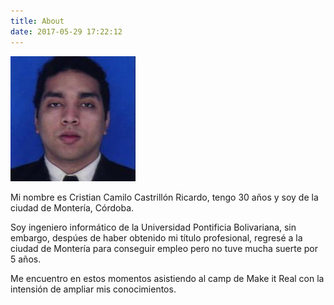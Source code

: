 ```yaml
---
title: About
date: 2017-05-29 17:22:12
---
```


![pic](../images/photo.jpeg)

Mi nombre es Cristian Camilo Castrillón Ricardo, tengo 30 años y soy de la ciudad de Montería, Córdoba.

Soy ingeniero informático de la Universidad Pontificia Bolivariana, sin embargo, despúes de haber obtenido mi título profesional, regresé a la ciudad de Montería para conseguir empleo pero no tuve mucha suerte por 5 años.

Me encuentro en estos momentos asistiendo al camp de Make it Real con la intensión de ampliar mis conocimientos.


